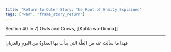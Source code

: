 ```yaml
---
title: "Return to Outer Story: The Root of Enmity Explained"
tags: ['war', "frame_story_return"]
---
```


 Section 40 in 7) Owls and Crows, [[Kalīla wa-Dimna]]

---
فهذا ما سألتَ عنه من العلَّة التي بدأَت بها العداوةُ بين البومِ والغربانِ
